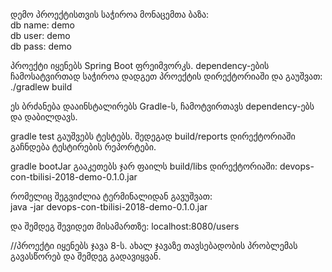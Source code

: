 დემო პროექტისთვის საჭიროა მონაცემთა ბაზა:   
db name: demo  
db user: demo  
db pass: demo  
  
  
პროექტი იყენებს Spring Boot ფრეიმვორკს. dependency-ების ჩამოსატვირთად საჭიროა დადგეთ პროექტის დირექტორიაში და გაუშვათ:  
./gradlew build  
  
ეს ბრძანება დააინსტალირებს Gradle-ს, ჩამოტვირთავს dependency-ებს და დაბილდავს.  
  
gradle test გაუშვებს ტესტებს. შედეგად  build/reports დირექტორიაში გაჩნდება ტესტირების რეპორტები.  
  
gradle bootJar გააკეთებს ჯარ ფაილს build/libs დირექტორიაში: devops-con-tbilisi-2018-demo-0.1.0.jar  
  
რომელიც შეგვიძლია ტერმინალიდან გავუშვათ:  
java -jar devops-con-tbilisi-2018-demo-0.1.0.jar  
  
და შემდეგ შევიდეთ მისამართზე: localhost:8080/users  
  
//პროექტი იყენებს ჯავა 8-ს. ახალ ჯავაზე თავსებადობის პრობლემას გავასწორებ და შემდეგ გადავიყვან.
